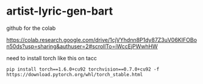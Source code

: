 # artist-lyric-gen-bart


github for the colab

https://colab.research.google.com/drive/1cjVYhdnn8P1dy87Z3uV06KIFOBon50ds?usp=sharing&authuser=2#scrollTo=iWccEjPWwhHW


need to install torch like this on tacc
```
pip install torch==1.6.0+cu92 torchvision==0.7.0+cu92 -f https://download.pytorch.org/whl/torch_stable.html
```
